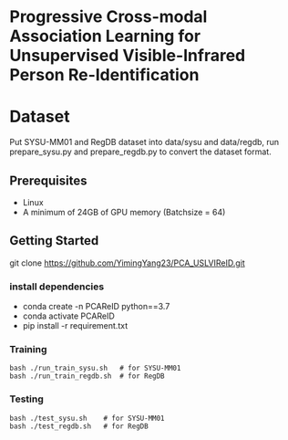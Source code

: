 # Progressive Cross-modal Association Learning for Unsupervised Visible-Infrared Person Re-Identification

# Dataset
Put SYSU-MM01 and RegDB dataset into data/sysu and data/regdb, run prepare_sysu.py and prepare_regdb.py to convert the dataset format.

## Prerequisites
- Linux
- A minimum of 24GB of GPU memory (Batchsize = 64)

## Getting Started
git clone https://github.com/YimingYang23/PCA_USLVIReID.git

### install dependencies
- conda create -n PCAReID python==3.7
- conda activate PCAReID
- pip install -r requirement.txt

### Training
```shell
bash ./run_train_sysu.sh   # for SYSU-MM01
bash ./run_train_regdb.sh  # for RegDB
```
### Testing
```shell
bash ./test_sysu.sh    # for SYSU-MM01
bash ./test_regdb.sh   # for RegDB
```
